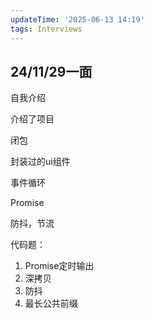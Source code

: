 ```yaml
---
updateTime: '2025-06-13 14:19'
tags: Interviews
---
```


## 24/11/29一面

自我介绍

介绍了项目

闭包

封装过的ui组件

事件循环

Promise

防抖，节流

代码题：

1. Promise定时输出
2. 深拷贝
3. 防抖
4. 最长公共前缀
